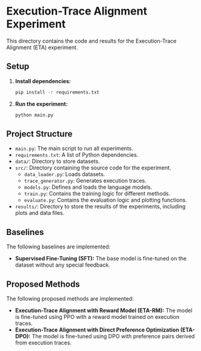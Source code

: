 
# Execution-Trace Alignment Experiment

This directory contains the code and results for the Execution-Trace Alignment (ETA) experiment.

## Setup

1.  **Install dependencies:**
    ```bash
    pip install -r requirements.txt
    ```

2.  **Run the experiment:**
    ```bash
    python main.py
    ```

## Project Structure

-   `main.py`: The main script to run all experiments.
-   `requirements.txt`: A list of Python dependencies.
-   `data/`: Directory to store datasets.
-   `src/`: Directory containing the source code for the experiment.
    -   `data_loader.py`: Loads datasets.
    -   `trace_generator.py`: Generates execution traces.
    -   `models.py`: Defines and loads the language models.
    -   `train.py`: Contains the training logic for different methods.
    -   `evaluate.py`: Contains the evaluation logic and plotting functions.
-   `results/`: Directory to store the results of the experiments, including plots and data files.

## Baselines

The following baselines are implemented:

-   **Supervised Fine-Tuning (SFT):** The base model is fine-tuned on the dataset without any special feedback.

## Proposed Methods

The following proposed methods are implemented:

-   **Execution-Trace Alignment with Reward Model (ETA-RM):** The model is fine-tuned using PPO with a reward model trained on execution traces.
-   **Execution-Trace Alignment with Direct Preference Optimization (ETA-DPO):** The model is fine-tuned using DPO with preference pairs derived from execution traces.

